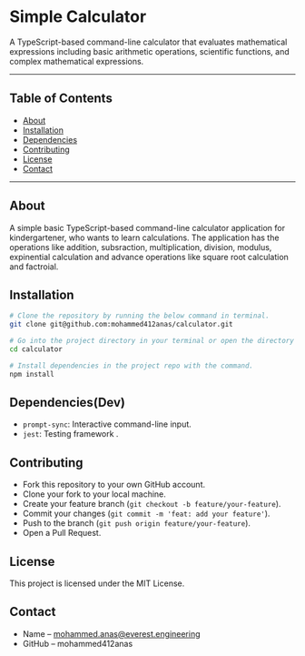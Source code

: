 # Simple Calculator

A TypeScript-based command-line calculator that evaluates mathematical expressions including basic arithmetic operations, scientific functions, and complex mathematical expressions.

---

## Table of Contents

- [About](#about)
- [Installation](#installation)
- [Dependencies](#dependencies)
- [Contributing](#contributing)
- [License](#licence)
- [Contact](#contact)

---

## About

A simple basic TypeScript-based command-line calculator application for kindergartener, who wants to learn calculations. The application has the operations like addition, subsraction, multiplication, division, modulus, expinential calculation and advance operations like square root calculation and factroial.

## Installation

```bash
# Clone the repository by running the below command in terminal.
git clone git@github.com:mohammed412anas/calculator.git

# Go into the project directory in your terminal or open the directory that you have cloned and open the terminal from this downloaded directory and run this command.
cd calculator

# Install dependencies in the project repo with the command.
npm install
```

## Dependencies(Dev)

- `prompt-sync`: Interactive command-line input.
- `jest`: Testing framework .

## Contributing

- Fork this repository to your own GitHub account.
- Clone your fork to your local machine.
- Create your feature branch (`git checkout -b feature/your-feature`).
- Commit your changes (`git commit -m 'feat: add your feature'`).
- Push to the branch (`git push origin feature/your-feature`).
- Open a Pull Request.

## License

This project is licensed under the MIT License.

## Contact

- Name – mohammed.anas@everest.engineering
- GitHub – mohammed412anas
